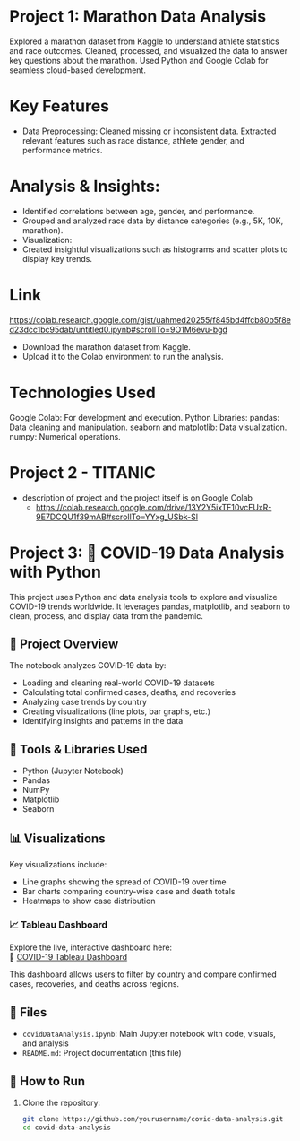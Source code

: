 # Project 1: Marathon Data Analysis
Explored a marathon dataset from Kaggle to understand athlete statistics and race outcomes. Cleaned, processed, and visualized the data to answer key questions about the marathon. Used Python and Google Colab for seamless cloud-based development.

# Key Features
- Data Preprocessing: Cleaned missing or inconsistent data. Extracted relevant features such as race distance, athlete gender, and performance metrics.

# Analysis & Insights:
- Identified correlations between age, gender, and performance.
- Grouped and analyzed race data by distance categories (e.g., 5K, 10K, marathon).
- Visualization:
- Created insightful visualizations such as histograms and scatter plots to display key trends.
  
# Link
https://colab.research.google.com/gist/uahmed20255/f845bd4ffcb80b5f8ed23dcc1bc95dab/untitled0.ipynb#scrollTo=9O1M6evu-bgd
- Download the marathon dataset from Kaggle.
- Upload it to the Colab environment to run the analysis.

# Technologies Used
Google Colab: For development and execution.
Python Libraries:
pandas: Data cleaning and manipulation.
seaborn and matplotlib: Data visualization.
numpy: Numerical operations.


# Project 2 - TITANIC 
- description of project and the project itself is on Google Colab
     - https://colab.research.google.com/drive/13Y2Y5ixTF10vcFUxR-9E7DCQU1f39mAB#scrollTo=YYxg_USbk-Sl
       
# Project 3: 🦠 COVID-19 Data Analysis with Python

This project uses Python and data analysis tools to explore and visualize COVID-19 trends worldwide. It leverages pandas, matplotlib, and seaborn to clean, process, and display data from the pandemic.

## 📌 Project Overview

The notebook analyzes COVID-19 data by:

- Loading and cleaning real-world COVID-19 datasets
- Calculating total confirmed cases, deaths, and recoveries
- Analyzing case trends by country
- Creating visualizations (line plots, bar graphs, etc.)
- Identifying insights and patterns in the data

## 🧰 Tools & Libraries Used

- Python (Jupyter Notebook)
- Pandas
- NumPy
- Matplotlib
- Seaborn

## 📊 Visualizations

Key visualizations include:

- Line graphs showing the spread of COVID-19 over time
- Bar charts comparing country-wise case and death totals
- Heatmaps to show case distribution

### 📈 Tableau Dashboard

Explore the live, interactive dashboard here:  
🔗 [COVID-19 Tableau Dashboard](https://public.tableau.com/app/profile/umar.ahmed3812/viz/covid19data_17521875752040/Dashboard1?publish=yes)

This dashboard allows users to filter by country and compare confirmed cases, recoveries, and deaths across regions.

## 📁 Files

- `covidDataAnalysis.ipynb`: Main Jupyter notebook with code, visuals, and analysis
- `README.md`: Project documentation (this file)

## 🚀 How to Run

1. Clone the repository:
   ```bash
   git clone https://github.com/yourusername/covid-data-analysis.git
   cd covid-data-analysis
